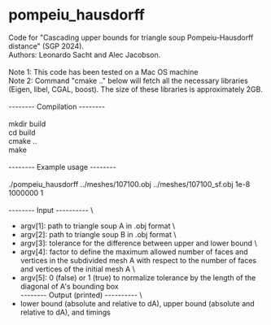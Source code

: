 # pompeiu_hausdorff
Code for "Cascading upper bounds for triangle soup Pompeiu-Hausdorff distance" (SGP 2024). \
Authors: Leonardo Sacht and Alec Jacobson. \
\
Note 1: This code has been tested on a Mac OS machine \
Note 2: Command "cmake .." below will fetch all the necessary libraries (Eigen, libel, CGAL, boost). The size of these libraries is approximately 2GB. \
\
-------- Compilation --------\
\
mkdir build \
cd build \
cmake .. \
make \
\
-------- Example usage --------\
\
./pompeiu_hausdorff ../meshes/107100.obj ../meshes/107100_sf.obj 1e-8 1000000 1 \
\
-------- Input ---------- \
- argv[1]: path to triangle soup A in .obj format \
- argv[2]: path to triangle soup B in .obj format \
- argv[3]: tolerance for the difference between upper and lower bound \
- argv[4]: factor to define the maximum allowed number of faces and vertices in the subdivided mesh A with respect to the number of faces and vertices of the initial mesh A \
- argv[5]: 0 (false) or 1 (true) to normalize tolerance by the length of the diagonal of A's bounding box \
-------- Output (printed) ---------- \
- lower bound (absolute and relative to dA), upper bound (absolute and relative to dA), and timings